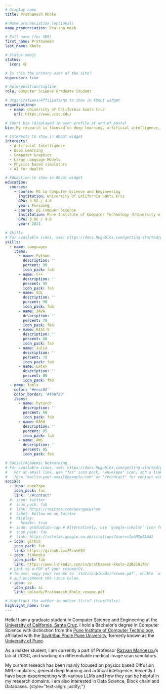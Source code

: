 ```yaml
---
# Display name
title: Prathamesh Khole

# Name pronunciation (optional)
name_pronunciation: Pra-tha-mesh

# Full name (for SEO)
first_name: Prathamesh
last_name: Khole

# Status emoji
status:
  icon: 😄

# Is this the primary user of the site?
superuser: true

# Role/position/tagline
role: Computer Science Graduate Student

# Organizations/Affiliations to show in About widget
organizations:
  - name: University of California Santa Cruz
    url: https://www.ucsc.edu/

# Short bio (displayed in user profile at end of posts)
bio: My research is focused on deep learning, artificial intelligence, and computer vision, particularly their applications to healthcare. Recently I have also been experimenting with Large Language Models.

# Interests to show in About widget
interests:
  - Artificial Intelligence
  - Deep Learning
  - Computer Graphics
  - Large Language Models
  - Physics based simulators
  - AI for Health

# Education to show in About widget
education:
  courses:
    - course: MS in Computer Science and Engineering
      institution: University of California Santa Cruz
      GPA: 3.88 / 4.0
      year: Pursuing
    - course: BE Compuer Science
      institution: Pune Institute of Computer Technology (University of Pune)
      GPA: 3.86 / 4.0
      year: 2021

# Skills
# For available icons, see: https://docs.hugoblox.com/getting-started/page-builder/#icons
skills:
  - name: Languages
    items:
      - name: Python
        description: ''
        percent: 90
        icon_pack: fab
      - name: C++
        description: ''
        percent: 95
        icon_pack: fab
      - name: SQL
        description: ''
        percent: 90
        icon_pack: fab
      - name: JAVA
        description: ''
        percent: 70
        icon_pack: fab
      - name: RISC-V
        description: ''
        percent: 80
        icon_pack: fab
      - name: Julia
        description: ''
        percent: 75
        icon_pack: fab
      - name: Latex
        description: ''
        percent: 85
        icon_pack: fab
  - name: Tools
    color: '#eeac02'
    color_border: '#f0bf23'
    items:
      - name: Pytorch
        description: ''
        percent: 80
        icon_pack: fab
      - name: BASH
        description: ''
        percent: 85
        icon_pack: fab
      - name: AWS
        description: ''
        percent: 85
        icon_pack: fab

# Social/Academic Networking
# For available icons, see: https://docs.hugoblox.com/getting-started/page-builder/#icons
#   For an email link, use "fas" icon pack, "envelope" icon, and a link in the
#   form "mailto:your-email@example.com" or "/#contact" for contact widget.
social:
  - icon: envelope
    icon_pack: fas
    link: '/#contact'
  #- icon: twitter
  #  icon_pack: fab
  #  link: https://twitter.com/GeorgeCushen
  #  label: Follow me on Twitter
  #  display:
  #    header: true
  #- icon: graduation-cap # Alternatively, use `google-scholar` icon from `ai` icon pack
  #  icon_pack: fas
  #  link: https://scholar.google.co.uk/citations?user=sIwtMXoAAAAJ
  - icon: github
    icon_pack: fab
    link: https://github.com/PratK99
  - icon: linkedin
    icon_pack: fab
    link: https://www.linkedin.com/in/prathamesh-khole-220258170/
  # Link to a PDF of your resume/CV.
  # To use: copy your resume to `static/uploads/resume.pdf`, enable `ai` icons in `params.yaml`,
  # and uncomment the lines below.
  - icon: cv
    icon_pack: ai
    link: uploads/Prathamesh_Khole_resume.pdf

# Highlight the author in author lists? (true/false)
highlight_name: true
---
```


Hello! I am a graduate student in Computer Science and Engineering at the [University of California, Santa Cruz](https://www.ucsc.edu/). I hold a Bachelor's degree in Computer Science with distinction from the [Pune Institute of Computer Technology](https://pict.edu/), affiliated with the [Savitribai Phule Pune University](http://www.unipune.ac.in/), formerly known as the [University of Pune](http://www.unipune.ac.in/).

As a master student, I am currently a part of Professor [Razvan Marinescu](https://razvanmarinescu.com/)'s lab at UCSC, and working on differentiable medical image scan simulators. 

My current reseach has been mainly focused on physics based Diffusion MRI simulators, general deep learning and artifical intelligence. Recently I have been experimenting with various LLMs and how they can be helpful in my research domains. I am also interested in Data Science, Block chain and Databases.
{style="text-align: justify;"}
